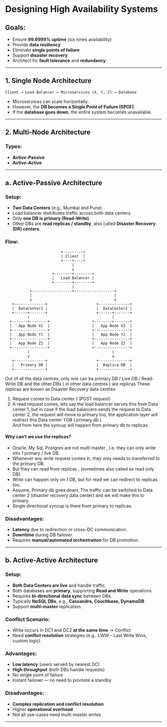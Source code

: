 # Designing High Availability Systems

## Goals:

- Ensure **99.9999% uptime** (six nines availability)
- Provide **data resiliency**
- Eliminate **single points of failure**
- Support **disaster recovery**
- Architect for **fault tolerance** and **redundancy**

---

## 1. Single Node Architecture

```
Client → Load Balancer → Microservices (X, Y, Z) → Database
```


- Microservices can scale horizontally.
- However, the **DB becomes a Single Point of Failure (SPOF)**.
- If the **database goes down**, the entire system becomes unavailable.

---

## 2. Multi-Node Architecture

### Types:
- **Active-Passive**
- **Active-Active**

---

## a. Active-Passive Architecture

### Setup:

- **Two Data Centers** (e.g., Mumbai and Pune)
- Load balancer distributes traffic across both data centers.
- Only **one DB is primary (Read-Write)**.
- Other DBs are **read replicas / standby**, also called **Disaster Recovery (DR) centers**.

### Flow:

```
                         +---------+
                         | Client  |
                         +----+----+
                              |
                              v
                     +--------+--------+
                     |   Load Balancer |
                     +--------+--------+
                              |
           +------------------+------------------+
           |                                     |
           v                                     v
   +--------------+                      +--------------+
   |  DataCenter1 |                      |  DataCenter2 |
   +------+-------+                      +------+-------+
          |                                     |
  +-------+--------+                   +--------+-------+
  |   App Node X1  |                   |   App Node X2  |
  +----------------+                   +----------------+
  |   App Node Y1  |                   |   App Node Y2  |
  +----------------+                   +----------------+
  |   App Node Z1  |                   |   App Node Z2  |
  +----------------+                   +----------------+
          |                                     |
          v                                     v
   +--------------+                      +--------------+
   |   Primary DB |                      |  Replica DB  |
   +--------------+                      +--------------+

```
Out of all the data centres, only one can be primary DB / Live DB / Read-Write DB and the other DBs ( in other data centres ) are replicas
These replicas are known as Disaster Recovery data centres


1. Request comes to Data center 1 (POST request)
2. A read request comes, lets say the load balancer serves this from Data center 1, but in case if the load balancers sends the request to Data center 2, the request will move to primary too, the application layer will redirect this Data center 1 DB ( primary db )\
And from here the syncup will happen from primary db to replicas

#### Why can’t we use the replicas?

- Oracle, My Sql, Postgres are not multi master , I.e. they can only write into 1 primary / live DB.
- Whenever any write request comes in, they only needs to transferred to the primary DB.
- But they can read from replicas , (sometimes also called as read only DB).
- Write can happen only on 1 DB, but for read we can redirect to replicas too.
- Assume, Primary db goes down,
The traffic can be switched to Data center 2 (disaster recovery data center) and we will make this to primary.
- Single directional syncup is there from primary to replicas.


### Disadvantages:

- **Latency** due to redirection or cross-DC communication.
- **Downtime** during DB failover.
- Requires **manual/automated orchestration** for DB promotion.

---

## b. Active-Active Architecture

### Setup:

- **Both Data Centers are live** and handle traffic.
- Both databases are **primary**, supporting **Read and Write** operations.
- Requires **bi-directional data sync** between DBs.
- Typically **NoSQL DBs**, e.g., **Cassandra, Couchbase, DynamoDB**
- Support **multi-master** replication.

### Conflict Scenario:

- Write occurs in DC1 and DC2 **at the same time** → Conflict
- Need **conflict resolution** strategies (e.g., LWW - Last Write Wins, custom logic)

### Advantages:

- **Low latency** (users served by nearest DC)
- **High throughput** (both DBs handle requests)
- No single point of failure
- Instant failover — no need to promote a standby

### Disadvantages:

- **Complex replication and conflict resolution**
- Higher **operational overhead**
- Not all use-cases need multi-master writes
---

